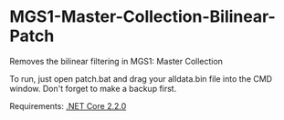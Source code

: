 # MGS1-Master-Collection-Bilinear-Patch
Removes the bilinear filtering in MGS1: Master Collection

To run, just open patch.bat and drag your alldata.bin file into the CMD window. Don't forget to make a backup first.

Requirements:
[.NET Core 2.2.0](https://github.com/dotnet/core/blob/main/release-notes/2.2/2.2.0/2.2.0-download.md)
